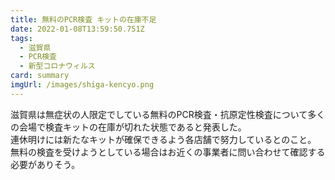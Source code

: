 ```yaml
---
title: 無料のPCR検査 キットの在庫不足
date: 2022-01-08T13:59:50.751Z
tags:
  - 滋賀県
  - PCR検査
  - 新型コロナウィルス
card: summary
imgUrl: /images/shiga-kencyo.png
---
```

滋賀県は無症状の人限定でしている無料のPCR検査・抗原定性検査について多くの会場で検査キットの在庫が切れた状態であると発表した。  
連休明けには新たなキットが確保できるよう各店舗で努力しているとのこと。  
無料の検査を受けようとしている場合はお近くの事業者に問い合わせて確認する必要がありそう。